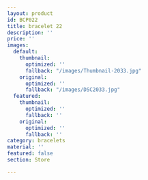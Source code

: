 ```yaml
---
layout: product
id: BCP022
title: bracelet 22
description: ''
price: ''
images:
  default:
    thumbnail:
      optimized: ''
      fallback: "/images/Thumbnail-2033.jpg"
    original:
      optimized: ''
      fallback: "/images/DSC2033.jpg"
  featured:
    thumbnail:
      optimized: ''
      fallback: ''
    original:
      optimized: ''
      fallback: ''
category: bracelets
material: ''
featured: false
section: Store

---
```

